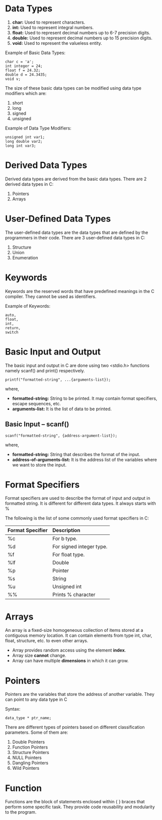 # **Data Types**

1. **char:** Used to represent characters.
2. **int:** Used to represent integral numbers.
3. **float:** Used to represent decimal numbers up to 6-7 precision digits.
4. **double:** Used to represent decimal numbers up to 15 precision digits.
5. **void:** Used to represent the valueless entity.

Example of Basic Data Types:

```
char c = 'a';
int integer = 24;
float f = 24.32;
double d = 24.3435;
void v;
```


The size of these basic data types can be modified using data type modifiers which are:

1. short
2. long
3. signed
4. unsigned
   

Example of Data Type Modifiers:

```
unsigned int var1;
long double var2;
long int var3;
```

# **Derived Data Types**
Derived data types are derived from the basic data types. There are 2 derived data types in C:
1. Pointers
2. Arrays

# **User-Defined Data Types**
The user-defined data types are the data types that are defined by the programmers in their code.  There are 3 user-defined data types in C:

1. Structure
2. Union 
3. Enumeration

# **Keywords**
Keywords are the reserved words that have predefined meanings in the C compiler. They cannot be used as identifiers.

Example of Keywords:

```
auto,
float,
int,
return,
switch
```

# **Basic Input and Output**
The basic input and output in C are done using two <stdio.h> functions namely scanf() and print() respectively.

```
printf("formatted-string", ...{arguments-list});
```

where,

- **formatted-string:** String to be printed. It may contain format specifiers, escape sequences, etc.
- **arguments-list:** It is the list of data to be printed.

## Basic Input – scanf()

```
scanf("formatted-string", {address-argument-list});
```


where,

- **formatted-string:** String that describes the format of the input.
- **address-of-arguments-list:** It is the address list of the variables where we want to store the input.

# **Format Specifiers**
Format specifiers are used to describe the format of input and output in formatted string. It is different for different data types. It always starts with %

The following is the list of some commonly used format specifiers in C:


| **Format Specifier** | **Description**          |
| :------------------- | :----------------------- |
| %c                   | For b type.              |
| %d                   | For signed integer type. |
| %f                   | For float type.          |
| %lf                  | Double                   |
| %p                   | Pointer                  |
| %s                   | String                   |
| %u                   | Unsigned int             |
| %%                   | Prints % character       |

# **Arrays**
An array is a fixed-size homogeneous collection of items stored at a contiguous memory location. It can contain elements from type int, char, float, structure, etc. to even other arrays.

- Array provides random access using the element **index**.
- Array size **cannot** change.
- Array can have multiple **dimensions** in which it can grow.

# **Pointers**
Pointers are the variables that store the address of another variable. They can point to any data type in C

Syntax:
```
data_type * ptr_name;
```


There are different types of pointers based on different classification parameters. Some of them are:

1. Double Pointers
2. Function Pointers
3. Structure Pointers
4. NULL Pointers
5. Dangling Pointers
6. Wild Pointers


# **Function**

Functions are the block of statements enclosed within { } braces that perform some specific task. They provide code reusability and modularity to the program.